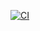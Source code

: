 [![CI](https://github.com/psavery/test/workflows/CI/badge.svg?branch=v1.0.5&event=release)](https://github.com/psavery/test/actions?query=event%3Arelease)
